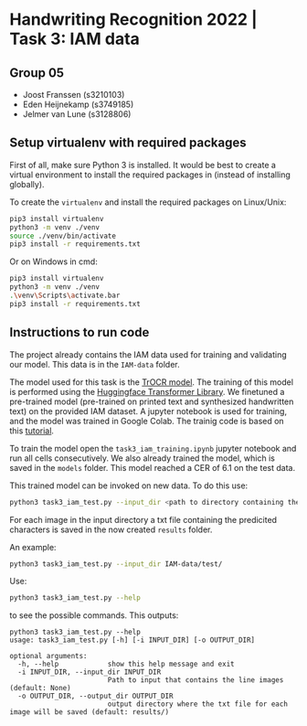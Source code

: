 # Handwriting Recognition 2022 | Task 3: IAM data

## Group 05
- Joost Franssen (s3210103)
- Eden Heijnekamp (s3749185)
- Jelmer van Lune (s3128806)

## Setup virtualenv with required packages

First of all, make sure Python 3 is installed. It would be best to create a virtual environment to install the required packages in (instead of installing globally). 

To create the `virtualenv` and install the required packages on Linux/Unix:

```bash
pip3 install virtualenv
python3 -m venv ./venv
source ./venv/bin/activate
pip3 install -r requirements.txt
```

Or on Windows in cmd:

```bash
pip3 install virtualenv
python3 -m venv ./venv
.\venv\Scripts\activate.bar
pip3 install -r requirements.txt
```

## Instructions to run code

The project already contains the IAM data used for training and validating our model. This data is in the  `IAM-data` folder.

The model used for this task is the [TrOCR model](https://arxiv.org/abs/2109.10282). The training of this model is performed using the [Huggingface Transformer Library](https://huggingface.co/docs/transformers/model_doc/trocr). We finetuned a pre-trained model (pre-trained on printed text and synthesized handwritten text) on the provided IAM dataset.
A jupyter notebook is used for training, and the model was trained in Google Colab. The trainig code is based on this [tutorial](https://github.com/NielsRogge/Transformers-Tutorials/tree/master/TrOCR).

To train the model open the `task3_iam_training.ipynb` jupyter notebook and run all cells consecutively. We also already trained the model, which is saved in the `models` folder. This model reached a CER of 6.1 on the test data.

This trained model can be invoked on new data. To do this use:

```bash
python3 task3_iam_test.py --input_dir <path to directory containing the images> 
```

For each image in the input directory a txt file containing the predicited characters is saved in the now created `results` folder.

An example: 

```bash
python3 task3_iam_test.py --input_dir IAM-data/test/ 
```

Use:

```bash
python3 task3_iam_test.py --help
```

to see the possible commands. This outputs:

```
python3 task3_iam_test.py --help
usage: task3_iam_test.py [-h] [-i INPUT_DIR] [-o OUTPUT_DIR]

optional arguments:
  -h, --help            show this help message and exit
  -i INPUT_DIR, --input_dir INPUT_DIR
                        Path to input that contains the line images (default: None)
  -o OUTPUT_DIR, --output_dir OUTPUT_DIR
                        output directory where the txt file for each image will be saved (default: results/)
```
